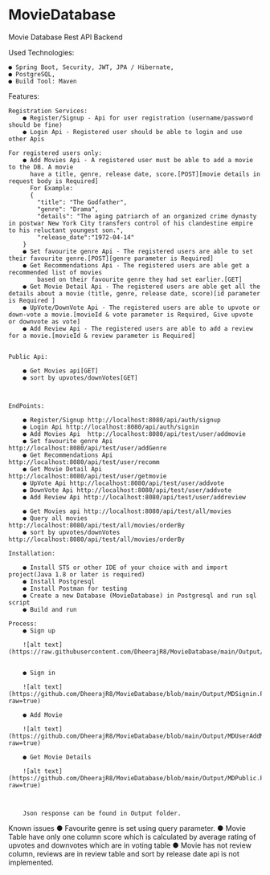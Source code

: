 # MovieDatabase
Movie Database Rest API Backend

Used Technologies:

    ● Spring Boot, Security, JWT, JPA / Hibernate,
	● PostgreSQL,
    ● Build Tool: Maven
	
Features:

	Registration Services:
		● Register/Signup - Api for user registration (username/password should be fine)
		● Login Api - Registered user should be able to login and use other Apis
	
	For registered users only:
		● Add Movies Api - A registered user must be able to add a movie to the DB. A movie
		  have a title, genre, release date, score.[POST][movie details in request body is Required]
		  For Example:
		  {
			"title": "The Godfather",
			"genre": "Drama",
			"details": "The aging patriarch of an organized crime dynasty in postwar New York City transfers control of his clandestine empire to his reluctant youngest son.",
			"release_date":"1972-04-14"
		}
		● Set favourite genre Api - The registered users are able to set their favourite genre.[POST][genre parameter is Required]
		● Get Recommendations Api - The registered users are able get a recommended list of movies
			based on their favourite genre they had set earlier.[GET]
		● Get Movie Detail Api - The registered users are able get all the details about a movie (title, genre, release date, score)[id parameter is Required ]
		● UpVote/DownVote Api - The registered users are able to upvote or down-vote a movie.[movieId & vote parameter is Required, Give upvote or downvote as vote]  
		● Add Review Api - The registered users are able to add a review for a movie.[movieId & review parameter is Required]
		
		
	Public Api:
		
		● Get Movies api[GET]
		● sort by upvotes/downVotes[GET]
		
		
		
	EndPoints:
	
		● Register/Signup http://localhost:8080/api/auth/signup
		● Login Api http://localhost:8080/api/auth/signin
		● Add Movies Api  http://localhost:8080/api/test/user/addmovie
		● Set favourite genre Api http://localhost:8080/api/test/user/addGenre
		● Get Recommendations Api http://localhost:8080/api/test/user/recomm
		● Get Movie Detail Api http://localhost:8080/api/test/user/getmovie
		● UpVote Api http://localhost:8080/api/test/user/addvote
		● DownVote Api http://localhost:8080/api/test/user/addvote
		● Add Review Api http://localhost:8080/api/test/user/addreview
	
		● Get Movies api http://localhost:8080/api/test/all/movies
		● Query all movies http://localhost:8080/api/test/all/movies/orderBy
		● sort by upvotes/downVotes http://localhost:8080/api/test/all/movies/orderBy
		
	Installation:

		● Install STS or other IDE of your choice with and import project(Java 1.8 or later is required)
        ● Install Postgresql
		● Install Postman for testing
		● Create a new Database (MovieDatabase) in Postgresql and run sql script
		● Build and run
		
	Process:
		● Sign up
		
		![alt text](https://raw.githubusercontent.com/DheerajR8/MovieDatabase/main/Output/MDSignup.PNG)
	
	
		● Sign in
		
		![alt text](https://github.com/DheerajR8/MovieDatabase/blob/main/Output/MDSignin.PNG?raw=true)
		
		● Add Movie
		
		![alt text](https://github.com/DheerajR8/MovieDatabase/blob/main/Output/MDUserAddMovie.PNG?raw=true)
		
		● Get Movie Details
		
		![alt text](https://github.com/DheerajR8/MovieDatabase/blob/main/Output/MDPublic.PNG?raw=true)
		
		
		
		Json response can be found in Output folder.


Known issues
		● Favourite genre is set using query parameter.
		● Movie Table have only one column score which is calculated by average rating of upvotes and downvotes which are in voting table
		● Movie has not review column, reviews are in review table and sort by release date api is not implemented.
